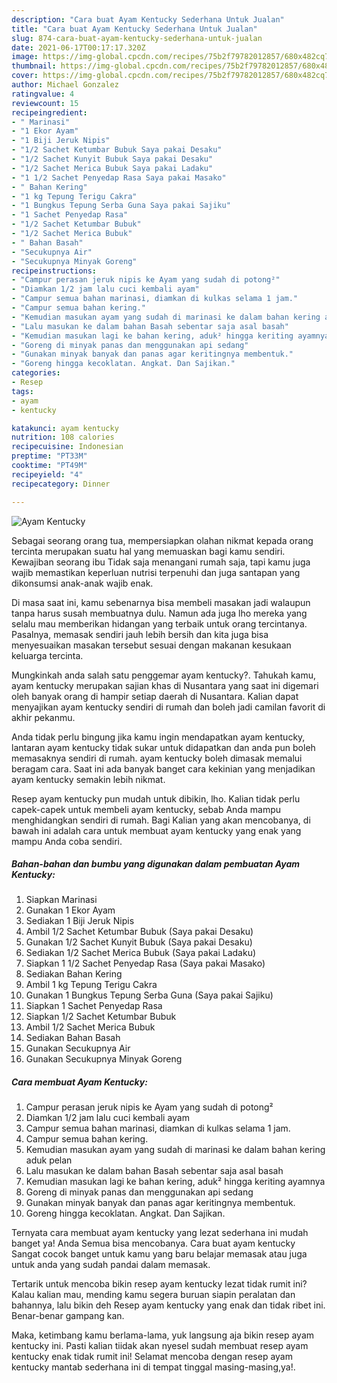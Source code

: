```yaml
---
description: "Cara buat Ayam Kentucky Sederhana Untuk Jualan"
title: "Cara buat Ayam Kentucky Sederhana Untuk Jualan"
slug: 874-cara-buat-ayam-kentucky-sederhana-untuk-jualan
date: 2021-06-17T00:17:17.320Z
image: https://img-global.cpcdn.com/recipes/75b2f79782012857/680x482cq70/ayam-kentucky-foto-resep-utama.jpg
thumbnail: https://img-global.cpcdn.com/recipes/75b2f79782012857/680x482cq70/ayam-kentucky-foto-resep-utama.jpg
cover: https://img-global.cpcdn.com/recipes/75b2f79782012857/680x482cq70/ayam-kentucky-foto-resep-utama.jpg
author: Michael Gonzalez
ratingvalue: 4
reviewcount: 15
recipeingredient:
- " Marinasi"
- "1 Ekor Ayam"
- "1 Biji Jeruk Nipis"
- "1/2 Sachet Ketumbar Bubuk Saya pakai Desaku"
- "1/2 Sachet Kunyit Bubuk Saya pakai Desaku"
- "1/2 Sachet Merica Bubuk Saya pakai Ladaku"
- "1 1/2 Sachet Penyedap Rasa Saya pakai Masako"
- " Bahan Kering"
- "1 kg Tepung Terigu Cakra"
- "1 Bungkus Tepung Serba Guna Saya pakai Sajiku"
- "1 Sachet Penyedap Rasa"
- "1/2 Sachet Ketumbar Bubuk"
- "1/2 Sachet Merica Bubuk"
- " Bahan Basah"
- "Secukupnya Air"
- "Secukupnya Minyak Goreng"
recipeinstructions:
- "Campur perasan jeruk nipis ke Ayam yang sudah di potong²"
- "Diamkan 1/2 jam lalu cuci kembali ayam"
- "Campur semua bahan marinasi, diamkan di kulkas selama 1 jam."
- "Campur semua bahan kering."
- "Kemudian masukan ayam yang sudah di marinasi ke dalam bahan kering aduk pelan"
- "Lalu masukan ke dalam bahan Basah sebentar saja asal basah"
- "Kemudian masukan lagi ke bahan kering, aduk² hingga keriting ayamnya"
- "Goreng di minyak panas dan menggunakan api sedang"
- "Gunakan minyak banyak dan panas agar keritingnya membentuk."
- "Goreng hingga kecoklatan. Angkat. Dan Sajikan."
categories:
- Resep
tags:
- ayam
- kentucky

katakunci: ayam kentucky 
nutrition: 108 calories
recipecuisine: Indonesian
preptime: "PT33M"
cooktime: "PT49M"
recipeyield: "4"
recipecategory: Dinner

---
```



![Ayam Kentucky](https://img-global.cpcdn.com/recipes/75b2f79782012857/680x482cq70/ayam-kentucky-foto-resep-utama.jpg)

Sebagai seorang orang tua, mempersiapkan olahan nikmat kepada orang tercinta merupakan suatu hal yang memuaskan bagi kamu sendiri. Kewajiban seorang ibu Tidak saja menangani rumah saja, tapi kamu juga wajib memastikan keperluan nutrisi terpenuhi dan juga santapan yang dikonsumsi anak-anak wajib enak.

Di masa  saat ini, kamu sebenarnya bisa membeli masakan jadi walaupun tanpa harus susah membuatnya dulu. Namun ada juga lho mereka yang selalu mau memberikan hidangan yang terbaik untuk orang tercintanya. Pasalnya, memasak sendiri jauh lebih bersih dan kita juga bisa menyesuaikan masakan tersebut sesuai dengan makanan kesukaan keluarga tercinta. 



Mungkinkah anda salah satu penggemar ayam kentucky?. Tahukah kamu, ayam kentucky merupakan sajian khas di Nusantara yang saat ini digemari oleh banyak orang di hampir setiap daerah di Nusantara. Kalian dapat menyajikan ayam kentucky sendiri di rumah dan boleh jadi camilan favorit di akhir pekanmu.

Anda tidak perlu bingung jika kamu ingin mendapatkan ayam kentucky, lantaran ayam kentucky tidak sukar untuk didapatkan dan anda pun boleh memasaknya sendiri di rumah. ayam kentucky boleh dimasak memalui beragam cara. Saat ini ada banyak banget cara kekinian yang menjadikan ayam kentucky semakin lebih nikmat.

Resep ayam kentucky pun mudah untuk dibikin, lho. Kalian tidak perlu capek-capek untuk membeli ayam kentucky, sebab Anda mampu menghidangkan sendiri di rumah. Bagi Kalian yang akan mencobanya, di bawah ini adalah cara untuk membuat ayam kentucky yang enak yang mampu Anda coba sendiri.

<!--inarticleads1-->

##### Bahan-bahan dan bumbu yang digunakan dalam pembuatan Ayam Kentucky:

1. Siapkan  Marinasi
1. Gunakan 1 Ekor Ayam
1. Sediakan 1 Biji Jeruk Nipis
1. Ambil 1/2 Sachet Ketumbar Bubuk (Saya pakai Desaku)
1. Gunakan 1/2 Sachet Kunyit Bubuk (Saya pakai Desaku)
1. Sediakan 1/2 Sachet Merica Bubuk (Saya pakai Ladaku)
1. Siapkan 1 1/2 Sachet Penyedap Rasa (Saya pakai Masako)
1. Sediakan  Bahan Kering
1. Ambil 1 kg Tepung Terigu Cakra
1. Gunakan 1 Bungkus Tepung Serba Guna (Saya pakai Sajiku)
1. Siapkan 1 Sachet Penyedap Rasa
1. Siapkan 1/2 Sachet Ketumbar Bubuk
1. Ambil 1/2 Sachet Merica Bubuk
1. Sediakan  Bahan Basah
1. Gunakan Secukupnya Air
1. Gunakan Secukupnya Minyak Goreng




<!--inarticleads2-->

##### Cara membuat Ayam Kentucky:

1. Campur perasan jeruk nipis ke Ayam yang sudah di potong²
1. Diamkan 1/2 jam lalu cuci kembali ayam
1. Campur semua bahan marinasi, diamkan di kulkas selama 1 jam.
1. Campur semua bahan kering.
1. Kemudian masukan ayam yang sudah di marinasi ke dalam bahan kering aduk pelan
1. Lalu masukan ke dalam bahan Basah sebentar saja asal basah
1. Kemudian masukan lagi ke bahan kering, aduk² hingga keriting ayamnya
1. Goreng di minyak panas dan menggunakan api sedang
1. Gunakan minyak banyak dan panas agar keritingnya membentuk.
1. Goreng hingga kecoklatan. Angkat. Dan Sajikan.




Ternyata cara membuat ayam kentucky yang lezat sederhana ini mudah banget ya! Anda Semua bisa mencobanya. Cara buat ayam kentucky Sangat cocok banget untuk kamu yang baru belajar memasak atau juga untuk anda yang sudah pandai dalam memasak.

Tertarik untuk mencoba bikin resep ayam kentucky lezat tidak rumit ini? Kalau kalian mau, mending kamu segera buruan siapin peralatan dan bahannya, lalu bikin deh Resep ayam kentucky yang enak dan tidak ribet ini. Benar-benar gampang kan. 

Maka, ketimbang kamu berlama-lama, yuk langsung aja bikin resep ayam kentucky ini. Pasti kalian tiidak akan nyesel sudah membuat resep ayam kentucky enak tidak rumit ini! Selamat mencoba dengan resep ayam kentucky mantab sederhana ini di tempat tinggal masing-masing,ya!.

